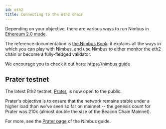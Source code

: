 ```yaml
---
id: eth2
title: Connecting to the eth2 chain
---
```


Depending on your objective, there are various ways to run Nimbus in [Ethereum 2.0 mode](https://github.com/status-im/nimbus-eth2).

The reference documentation is [the Nimbus Book](https://nimbus.guide): it explains all the ways in which you can play with Nimbus, and use Nimbus to either monitor the eth2 chain or become a fully-fledged validator.

We encourage you to check it out here: https://nimbus.guide


## Prater testnet

The latest Eth2 testnet, [Prater](https://twitter.com/Butta_eth/status/1374383003011452937), is now open to the public.

Prater's objective is to ensure that the network remains stable under a higher load than we've seen so far on mainnet -- the genesis count for Prater was 210k (almost double the size of the Beacon Chain Mainnet).

For more, see the [Prater page](https://nimbus.guide/prater.html) of the Nimbus guide.



